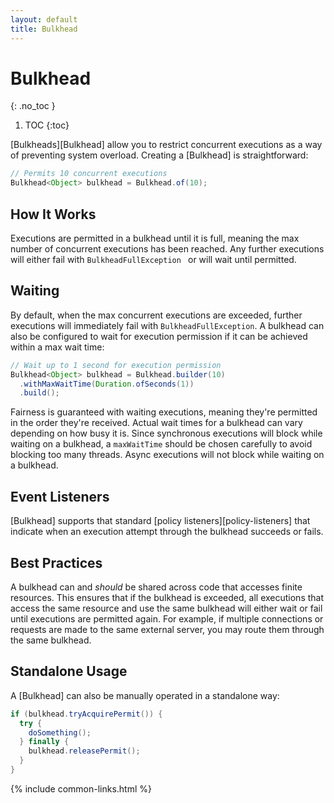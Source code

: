 ```yaml
---
layout: default
title: Bulkhead
---
```


# Bulkhead
{: .no_toc }

1. TOC
{:toc}

[Bulkheads][Bulkhead] allow you to restrict concurrent executions as a way of preventing system overload. Creating a [Bulkhead] is straightforward:

```java
// Permits 10 concurrent executions
Bulkhead<Object> bulkhead = Bulkhead.of(10);
```

## How It Works

Executions are permitted in a bulkhead until it is full, meaning the max number of concurrent executions has been reached. Any further executions will either fail with `BulkheadFullException ` or will wait until permitted.

## Waiting

By default, when the max concurrent executions are exceeded, further executions will immediately fail with `BulkheadFullException`. A bulkhead can also be configured to wait for execution permission if it can be achieved within a max wait time:

```java
// Wait up to 1 second for execution permission
Bulkhead<Object> bulkhead = Bulkhead.builder(10)
  .withMaxWaitTime(Duration.ofSeconds(1))
  .build();
```

Fairness is guaranteed with waiting executions, meaning they're permitted in the order they're received. Actual wait times for a bulkhead can vary depending on how busy it is. Since synchronous executions will block while waiting on a bulkhead, a `maxWaitTime` should be chosen carefully to avoid blocking too many threads. Async executions will not block while waiting on a bulkhead.

## Event Listeners

[Bulkhead] supports that standard [policy listeners][policy-listeners] that indicate when an execution attempt through the bulkhead succeeds or fails.

## Best Practices

A bulkhead can and *should* be shared across code that accesses finite resources. This ensures that if the bulkhead is exceeded, all executions that access the same resource and use the same bulkhead will either wait or fail until executions are permitted again. For example, if multiple connections or requests are made to the same external server, you may route them through the same bulkhead.

## Standalone Usage

A [Bulkhead] can also be manually operated in a standalone way:

```java
if (bulkhead.tryAcquirePermit()) {
  try {
    doSomething();
  } finally {
    bulkhead.releasePermit();
  }
}
```

{% include common-links.html %}